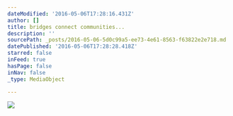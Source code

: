```yaml
---
dateModified: '2016-05-06T17:28:16.431Z'
author: []
title: bridges connect communities...
description: ''
sourcePath: _posts/2016-05-06-5d0c99a5-ee73-4e61-8563-f63822e2e718.md
datePublished: '2016-05-06T17:28:28.418Z'
starred: false
inFeed: true
hasPage: false
inNav: false
_type: MediaObject

---
```

![](https://the-grid-user-content.s3-us-west-2.amazonaws.com/e976dbd8-0025-49f8-a140-e82dddba18c3.jpg)